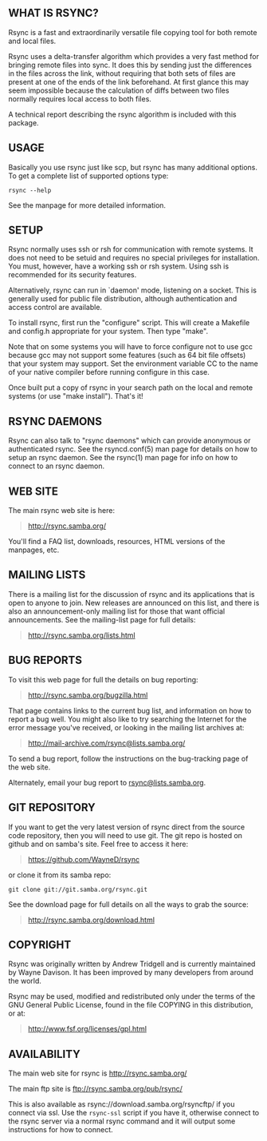 WHAT IS RSYNC?
--------------

Rsync is a fast and extraordinarily versatile file copying tool for
both remote and local files.

Rsync uses a delta-transfer algorithm which provides a very fast method
for bringing remote files into sync.  It does this by sending just the
differences in the files across the link, without requiring that both
sets of files are present at one of the ends of the link beforehand.  At
first glance this may seem impossible because the calculation of diffs
between two files normally requires local access to both files.

A technical report describing the rsync algorithm is included with this
package.


USAGE
-----

Basically you use rsync just like scp, but rsync has many additional
options.  To get a complete list of supported options type:

    rsync --help

See the manpage for more detailed information.


SETUP
-----

Rsync normally uses ssh or rsh for communication with remote systems.
It does not need to be setuid and requires no special privileges for
installation.  You must, however, have a working ssh or rsh system.
Using ssh is recommended for its security features.

Alternatively, rsync can run in `daemon' mode, listening on a socket.
This is generally used for public file distribution, although
authentication and access control are available.

To install rsync, first run the "configure" script.  This will create a
Makefile and config.h appropriate for your system.  Then type "make".

Note that on some systems you will have to force configure not to use
gcc because gcc may not support some features (such as 64 bit file
offsets) that your system may support.  Set the environment variable CC
to the name of your native compiler before running configure in this
case.

Once built put a copy of rsync in your search path on the local and
remote systems (or use "make install").  That's it!


RSYNC DAEMONS
-------------

Rsync can also talk to "rsync daemons" which can provide anonymous or
authenticated rsync.  See the rsyncd.conf(5) man page for details on how
to setup an rsync daemon.  See the rsync(1) man page for info on how to
connect to an rsync daemon.


WEB SITE
--------

The main rsync web site is here:

>  http://rsync.samba.org/

You'll find a FAQ list, downloads, resources, HTML versions of the
manpages, etc.


MAILING LISTS
-------------

There is a mailing list for the discussion of rsync and its applications
that is open to anyone to join.  New releases are announced on this
list, and there is also an announcement-only mailing list for those that
want official announcements.  See the mailing-list page for full
details:

>  http://rsync.samba.org/lists.html


BUG REPORTS
-----------

To visit this web page for full the details on bug reporting:

>  http://rsync.samba.org/bugzilla.html

That page contains links to the current bug list, and information on how
to report a bug well.  You might also like to try searching the Internet
for the error message you've received, or looking in the mailing list
archives at:

>  http://mail-archive.com/rsync@lists.samba.org/

To send a bug report, follow the instructions on the bug-tracking
page of the web site.

Alternately, email your bug report to <rsync@lists.samba.org>.


GIT REPOSITORY
--------------

If you want to get the very latest version of rsync direct from the
source code repository, then you will need to use git.  The git repo
is hosted on github and on samba's site.  Feel free to access it here:

>  https://github.com/WayneD/rsync

or clone it from its samba repo:

    git clone git://git.samba.org/rsync.git

See the download page for full details on all the ways to grab the
source:

>  http://rsync.samba.org/download.html


COPYRIGHT
---------

Rsync was originally written by Andrew Tridgell and is currently
maintained by Wayne Davison.   It has been improved by many developers
from around the world.

Rsync may be used, modified and redistributed only under the terms of
the GNU General Public License, found in the file COPYING in this
distribution, or at:

>  http://www.fsf.org/licenses/gpl.html


AVAILABILITY
------------

The main web site for rsync is http://rsync.samba.org/

The main ftp site is ftp://rsync.samba.org/pub/rsync/

This is also available as rsync://download.samba.org/rsyncftp/ if you
connect via ssl. Use the `rsync-ssl` script if you have it, otherwise
connect to the rsync server via a normal rsync command and it will
output some instructions for how to connect.
